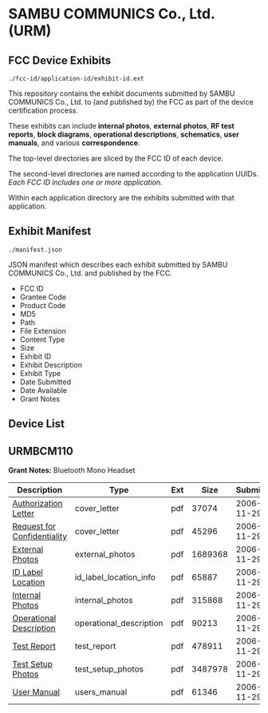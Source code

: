 # SAMBU COMMUNICS Co., Ltd. (URM)
## FCC Device Exhibits

```
./fcc-id/application-id/exhibit-id.ext
```

This repository contains the exhibit documents submitted by SAMBU COMMUNICS Co., Ltd. to (and published by) the FCC as part of the device certification process.

These exhibits can include **internal photos**, **external photos**, **RF test reports**, **block diagrams**, **operational descriptions**, **schematics**, **user manuals**, and various **correspondence**.

The top-level directories are sliced by the FCC ID of each device.

The second-level directories are named according to the application UUIDs. *Each FCC ID includes one or more application.*

Within each application directory are the exhibits submitted with that application. 

## Exhibit Manifest

```
./manifest.json
```

JSON manifest which describes each exhibit submitted by SAMBU COMMUNICS Co., Ltd. and published by the FCC.

- FCC ID
- Grantee Code
- Product Code
- MD5
- Path
- File Extension
- Content Type
- Size
- Exhibit ID
- Exhibit Description
- Exhibit Type
- Date Submitted
- Date Available
- Grant Notes

## Device List
## URMBCM110
**Grant Notes:** Bluetooth Mono Headset

| Description | Type | Ext | Size | Submitted | Available |
| ----------- | ---- | --- | ---- | --------- | --------- |
| [Authorization Letter](URMBCM110/87cb5f9f4b696da77a162380dd33312f/732745.pdf) | cover_letter | pdf | 37074 | 2006-11-29 | 2006-11-29 |
| [Request for Confidentiality](URMBCM110/87cb5f9f4b696da77a162380dd33312f/732747.pdf) | cover_letter | pdf | 45296 | 2006-11-29 | 2006-11-29 |
| [External Photos](URMBCM110/87cb5f9f4b696da77a162380dd33312f/732749.pdf) | external_photos | pdf | 1689368 | 2006-11-29 | 2006-11-29 |
| [ID Label Location](URMBCM110/87cb5f9f4b696da77a162380dd33312f/732751.pdf) | id_label_location_info | pdf | 65887 | 2006-11-29 | 2006-11-29 |
| [Internal Photos](URMBCM110/87cb5f9f4b696da77a162380dd33312f/732750.pdf) | internal_photos | pdf | 315868 | 2006-11-29 | 2006-11-29 |
| [Operational Description](URMBCM110/87cb5f9f4b696da77a162380dd33312f/732748.pdf) | operational_description | pdf | 90213 | 2006-11-29 | 2006-11-29 |
| [Test Report](URMBCM110/87cb5f9f4b696da77a162380dd33312f/732755.pdf) | test_report | pdf | 478911 | 2006-11-29 | 2006-11-29 |
| [Test Setup Photos](URMBCM110/87cb5f9f4b696da77a162380dd33312f/732756.pdf) | test_setup_photos | pdf | 3487978 | 2006-11-29 | 2006-11-29 |
| [User Manual](URMBCM110/87cb5f9f4b696da77a162380dd33312f/732752.pdf) | users_manual | pdf | 61346 | 2006-11-29 | 2006-11-29 |
